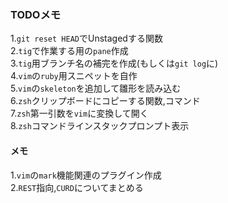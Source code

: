 ### TODOメモ  

1.`git reset HEAD`でUnstagedする関数  
2.`tig`で作業する用の`pane`作成  
3.`tig`用ブランチ名の補完を作成(もしくは`git log`に)  
4.`vim`の`ruby`用スニペットを自作  
5.`vim`の`skeleton`を追加して雛形を読み込む  
6.`zsh`クリップボードにコピーする関数,コマンド  
7.`zsh`第一引数を`vim`に変換して開く  
8.`zsh`コマンドラインスタックプロンプト表示  

#### メモ  

1.`vim`の`mark`機能関連のプラグイン作成  
2.`REST`指向,`CURD`についてまとめる  


